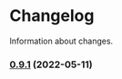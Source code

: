 # Changelog

Information about changes.

### [0.9.1](https://github.com/DanteZZ/h4ckit/compare/v0.9.0...v0.9.1) (2022-05-11)
